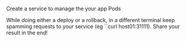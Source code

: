 Create a service to manage the your app Pods

While doing either a deploy or a rollback, in a different terminal keep spamming requests to your service (eg ``curl host01:31111).
Share your result in the end!